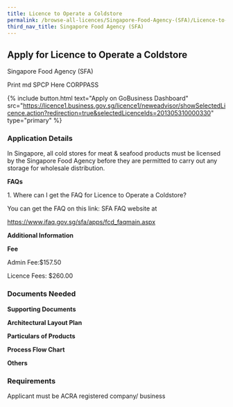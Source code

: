 ```yaml
---
title: Licence to Operate a Coldstore
permalink: /browse-all-licences/Singapore-Food-Agency-(SFA)/Licence-to-Operate-a-Coldstore
third_nav_title: Singapore Food Agency (SFA)
---
```


## Apply for Licence to Operate a Coldstore

Singapore Food Agency (SFA)

Print md SPCP Here CORPPASS

{% include button.html text="Apply on GoBusiness Dashboard" src="https://licence1.business.gov.sg/licence1/neweadvisor/showSelectedLicence.action?redirection=true&selectedLicenceIds=201305310000330" type="primary" %}

### Application Details

<p>In Singapore, all cold stores for meat & seafood products must be licensed by the Singapore Food Agency before they are permitted to carry out any storage for wholesale distribution.</p>
<p><strong>FAQs</strong></p>
<p>1. Where can I get the FAQ for Licence to Operate a Coldstore?</p>
<p>You can get the FAQ on this link: SFA FAQ website at</p>
<p><a href="https://www.ifaq.gov.sg/sfa/apps/fcd_faqmain.aspx">https://www.ifaq.gov.sg/sfa/apps/fcd_faqmain.aspx</a></p>

**Additional Information**

<p><strong>Fee</strong></p>
<p>Admin Fee:$157.50</p>
<p>Licence Fees: $260.00</p>

### Documents Needed

<p><strong>Supporting Documents</strong></p>
<p><strong>Architectural Layout Plan</strong></p>
<p><strong>Particulars of Products</strong></p>
<p><strong>Process Flow Chart</strong></p>
<p><strong>Others</strong></p>


### Requirements

Applicant must be ACRA registered company/ business

